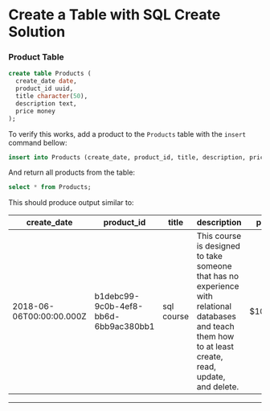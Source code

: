 #  Create a Table with SQL Create Solution

### Product Table
```sql
create table Products (
  create_date date,
  product_id uuid,
  title character(50),
  description text,
  price money
);
```
To verify this works, add a product to the `Products` table with the `insert` command bellow:
```sql
insert into Products (create_date, product_id, title, description, price) values ('2018-06-06', 'b1debc99-9c0b-4ef8-bb6d-6bb9ac380bb1', 'sql course', 'This course is designed to take someone that has no experience with relational databases and teach them how to at least create, read, update, and delete.', '100.00');
```

And return all products from the table:
```sql
select * from Products;
```

This should produce output similar to: 

| create_date              | product_id                           | title                                              | description                                                                                                                                                                                                                                                                                                                                          | price   |
| ------------------------ | ------------------------------------ | -------------------------------------------------- | ---------------------------------------------------------------------------------------------------------------------------------------------------------------------------------------------------------------------------------------------------------------------------------------------------------------------------------------------------- | ------- |
| 2018-06-06T00:00:00.000Z | b1debc99-9c0b-4ef8-bb6d-6bb9ac380bb1 | sql course                                         | This course is designed to take someone that has no experience with relational databases and teach them how to at least create, read, update, and delete. | $100.00 |

---